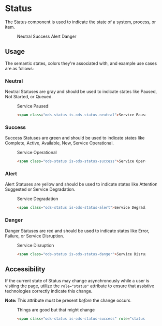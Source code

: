 # Status

The Status component is used to indicate the state of a system, process, or item.

<figure class="nimatron--example">
  <div class="nimatron--rendered">
    <span class="ods-status is-ods-status-neutral">Neutral</span>
    <span class="ods-status is-ods-status-success">Success</span>
    <span class="ods-status is-ods-status-alert">Alert</span>
    <span class="ods-status is-ods-status-danger">Danger</span>
  </div>
</figure>

## Usage

The semantic states, colors they're associated with, and example use cases are as follows:

### Neutral

Neutral Statuses are gray and should be used to indicate states like Paused, Not Started, or Queued.

<figure class="nimatron--example">
  <div class="nimatron--rendered">
    <span class="ods-status is-ods-status-neutral">Service Paused</span>
  </div>

  ```html
  <span class="ods-status is-ods-status-neutral">Service Paused</span>
  ```
</figure>

### Success

Success Statuses are green and should be used to indicate states like Complete, Active, Available, New, Service Operational.

<figure class="nimatron--example">
  <div class="nimatron--rendered">
    <span class="ods-status is-ods-status-success">Service Operational</span>
  </div>

  ```html
  <span class="ods-status is-ods-status-success">Service Operational</span>
  ```
</figure>

### Alert

Alert Statuses are yellow and should be used to indicate states like Attention Suggested or Service Degradation.

<figure class="nimatron--example">
  <div class="nimatron--rendered">
    <span class="ods-status is-ods-status-alert">Service Degradation</span>
  </div>

  ```html
  <span class="ods-status is-ods-status-alert">Service Degradation</span>
  ```
</figure>

### Danger

Danger Statuses are red and should be used to indicate states like Error, Failure, or Service Disruption.

<figure class="nimatron--example">
  <div class="nimatron--rendered">
    <span class="ods-status is-ods-status-danger">Service Disruption</span>
  </div>

  ```html
  <span class="ods-status is-ods-status-danger">Service Disruption</span>
  ```
</figure>

## Accessibility

If the current state of Status may change asynchronously while a user is visiting the page, utilize the `role="status"` attribute to ensure that assistive technologies correctly indicate this change.

<strong>Note:</strong> This attribute must be present <em>before</em> the change occurs.

<figure class="nimatron--example">
  <div class="nimatron--rendered">
    <span class="ods-status is-ods-status-success" role="status">Things are good but that might change</span>
  </div>

  ```html
  <span class="ods-status is-ods-status-success" role="status">Things are good but that might change</span>
  ```
</figure>
